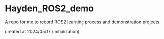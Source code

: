# Hayden_ROS2_demo
A repo for me to record ROS2 learning process and demonstration projects

created at 2024/05/17
(initialization)
